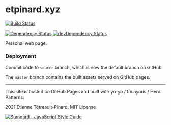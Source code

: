 # etpinard.xyz

[![Build Status](https://travis-ci.org/etpinard/etpinard.github.io.svg?branch=master)](https://travis-ci.org/etpinard/etpinard.github.io)

[![Dependency Status](https://david-dm.org/etpinard/etpinard.github.io.svg?style=flat-square)](https://david-dm.org/etpinard/etpinard.github.io)
[![devDependency Status](https://david-dm.org/etpinard/etpinard.github.io/dev-status.svg?style=flat-square)](https://david-dm.org/etpinard/etpinard.github.io?type=dev)

Personal web page.


### Deployment

Commit code to `source` branch, which is now the default branch on GitHub.

The `master` branch contains the built assets served on GitHub pages.

---

This site is hosted on GitHub Pages and built with yo-yo / tachyons / Hero Patterns.

2021 Étienne Tétreault-Pinard. MIT License

[![Standard - JavaScript Style Guide](https://cdn.rawgit.com/feross/standard/master/badge.svg)](https://github.com/feross/standard)
